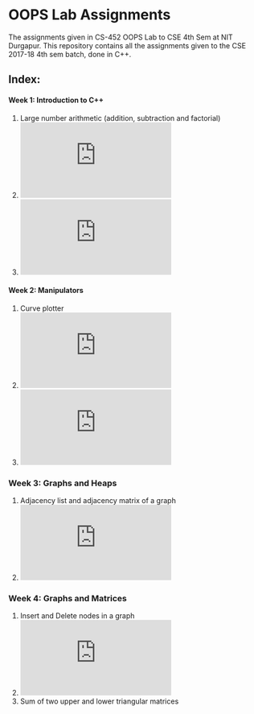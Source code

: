 # OOPS Lab Assignments

The assignments given in CS-452 OOPS Lab to CSE 4th Sem at NIT Durgapur. This repository contains all the assignments given to the CSE 2017-18 4th sem batch, done in C++.

## Index:

#### Week 1: Introduction to C++

1. Large number arithmetic (addition, subtraction and factorial)
2. ![Indentation of unindented file](https://github.com/ankan17/oops_lab_programs/blob/master/indent.cpp)
3. ![Determinant of matrix using recursion](https://github.com/ankan17/oops_lab_programs/blob/master/determinant.cpp)

#### Week 2: Manipulators

1. Curve plotter
2. ![Number pattern 1](https://github.com/ankan17/oops_lab_programs/blob/master/pyramid1.cpp)
3. ![Number pattern 2](https://github.com/ankan17/oops_lab_programs/blob/master/pyramid2.cpp)

### Week 3: Graphs and Heaps

1. Adjacency list and adjacency matrix of a graph
2. ![Insertion and deletion in a heap](https://github.com/ankan17/oops_lab_programs/blob/master/heap.cpp)

### Week 4: Graphs and Matrices

1. Insert and Delete nodes in a graph
2. ![Inverse of a matrix](https://github.com/ankan17/oops_lab_programs/blob/master/inverse.cpp)
3. Sum of two upper and lower triangular matrices
